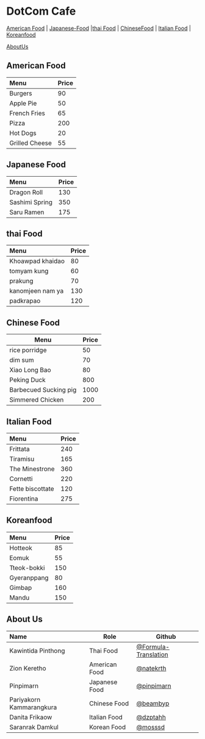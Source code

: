 # DotCom Cafe

[American Food](#American-Food) | [Japanese-Food](#Japanese-Food) |[thai Food](#thai-Food) |  [ChineseFood](#Chinese-Food) | [Italian Food](#Italian-Food) | [Koreanfood](#Koreanfood)

[AboutUs](#About-us)

## American Food

| Menu                     | Price    |
|:-------------------------|----------|
| Burgers                  | 90       |
| Apple Pie                | 50       |
| French Fries             | 65       |
| Pizza                    | 200      |
| Hot Dogs                 | 20       |
| Grilled Cheese           | 55       |

## Japanese Food

| Menu           | Price |
|:----------------|-------|
| Dragon Roll    | 130   |
| Sashimi Spring | 350   |
| Saru Ramen     | 175   |

## thai Food

| Menu                     | Price    |
|:-------------------------|----------|
| Khoawpad khaidao         | 80       |
| tomyam kung              | 60       |
| prakung                  | 70       |
| kanomjeen nam ya         | 130      |
| padkrapao                | 120      |

## Chinese Food

| Menu | Price |
|------|-------|
| rice porridge | 50 |
| dim sum | 70 |
| Xiao Long Bao | 80 |
| Peking Duck | 800 |
| Barbecued Sucking pig | 1000 |
| Simmered Chicken | 200 |

## Italian Food

| Menu             | Price |
|:-----------------|-------|
| Frittata         | 240   |
| Tiramisu         | 165   |
| The Minestrone   | 360   |
| Cornetti         | 220   |
| Fette biscottate | 120   |
| Fiorentina       | 275   |

## Koreanfood

| Menu            | Price |
|:----------------|----------|
| Hotteok         | 85   |
| Eomuk           | 55    |
| Tteok-bokki     | 150   |
| Gyeranppang     | 80    |
| Gimbap          | 160   |
| Mandu           | 150   |

## About Us

| Name      | Role      | Github          |
|:----------|-----------|-----------------|
| Kawintida Pinthong | Thai Food | [@Formula-Translation](https://github.com/Formula-Translation) |
| Zion Keretho | American Food | [@natekrth](https://github.com/natekrth) |
| Pinpimarn | Japanese Food | [@pinpimarn](https://github.com/pinpimarn) |
| Pariyakorn Kammarangkura|Chinese Food | [@beambyp](https://github.com/beambyp)|
| Danita Frikaow | Italian Food | [@dzptahh](https://github.com/dzptahh) |
| Saranrak Damkul | Korean Food | [@mosssd](https://github.com/mosssd)|

